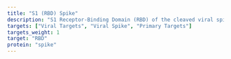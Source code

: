```yaml
---
title: "S1 (RBD) Spike"
description: "S1 Receptor-Binding Domain (RBD) of the cleaved viral spike."
targets: ["Viral Targets", "Viral Spike", "Primary Targets"]
targets_weight: 1
target: "RBD"
protein: "spike"
---
```

